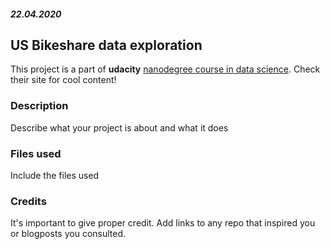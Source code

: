 ##### 22.04.2020

## US Bikeshare data exploration
This project is a part of **udacity** [nanodegree course in data science](https://www.udacity.com/course/programming-for-data-science-nanodegree--nd104). Check their site for cool content!

### Description
Describe what your project is about and what it does

### Files used
Include the files used

### Credits
It's important to give proper credit. Add links to any repo that inspired you or blogposts you consulted.
